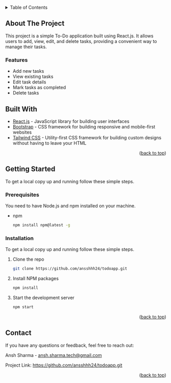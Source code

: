 <a name="readme-top"></a>

<!-- TABLE OF CONTENTS -->
<details>
  <summary>Table of Contents</summary>
  <ol>
    <li><a href="#about-the-project">About The Project</a></li>
    <li><a href="#built-with">Built With</a></li>
    <li><a href="#getting-started">Getting Started</a></li>
    <li><a href="#contact">Contact</a></li>
  </ol>
</details>

<!-- ABOUT THE PROJECT -->
## About The Project

This project is a simple To-Do application built using React.js. It allows users to add, view, edit, and delete tasks, providing a convenient way to manage their tasks.

### Features
* Add new tasks
* View existing tasks
* Edit task details
* Mark tasks as completed
* Delete tasks

## Built With

* [React.js](https://reactjs.org/) - JavaScript library for building user interfaces
* [Bootstrap](https://getbootstrap.com/) - CSS framework for building responsive and mobile-first websites
* [Tailwind CSS](https://tailwindcss.com/) - Utility-first CSS framework for building custom designs without having to leave your HTML


<p align="right">(<a href="#readme-top">back to top</a>)</p>

<!-- GETTING STARTED -->
## Getting Started

To get a local copy up and running follow these simple steps.

### Prerequisites

You need to have Node.js and npm installed on your machine.

* npm
  ```sh
  npm install npm@latest -g
  ```

### Installation

To get a local copy up and running follow these simple steps.

1. Clone the repo
   ```sh
   git clone https://github.com/ansshhh24/todoapp.git
   ```
2. Install NPM packages
   ```sh
   npm install
   ```
3. Start the development server
   ```sh
   npm start
   ```

   <p align="right">(<a href="#readme-top">back to top</a>)</p>
<!-- CONTACT -->
## Contact

If you have any questions or feedback, feel free to reach out:

Ansh Sharma - ansh.sharma.tech@gmail.com

Project Link: https://github.com/ansshhh24/todoapp.git

<p align="right">(<a href="#readme-top">back to top</a>)</p>

